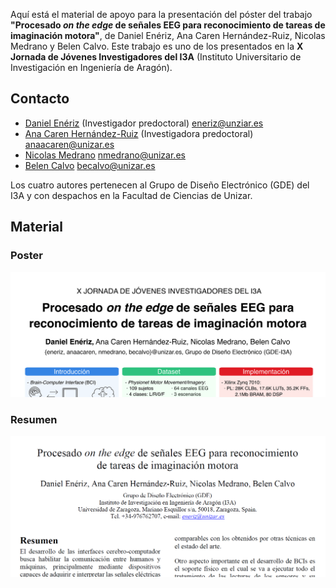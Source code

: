 Aquí está el material de apoyo para la presentación del póster del trabajo __"Procesado _on the edge_ de señales EEG para reconocimiento de tareas de imaginación motora"__, de Daniel Enériz, Ana Caren Hernández-Ruiz, Nicolas Medrano y Belen Calvo. Este trabajo es uno de los presentados en la __X Jornada de Jóvenes Investigadores del I3A__ (Instituto Universitario de Investigación en Ingeniería de Aragón).


## Contacto

- [Daniel Enériz](https://orcid.org/0000-0001-5709-1183) (Investigador predoctoral) [eneriz@unziar.es](mailto:eneriz@unizar.es)
- [Ana Caren Hernández-Ruiz](https://orcid.org/0000-0001-6318-6162) (Investigadora predoctoral) [anaacaren@unizar.es](mailto:anaacaren@unizar.es)
- [Nicolas Medrano](https://orcid.org/0000-0002-5380-3013) [nmedrano@unizar.es](mailto:nmedrano@unizar.es)
- [Belen Calvo](https://orcid.org/0000-0003-2361-1077) [becalvo@unizar.es](mailto:becalvo@unizar.es)

Los cuatro autores pertenecen al Grupo de Diseño Electrónico (GDE) del I3A y con despachos en la Facultad de Ciencias de Unizar.

## Material

### Poster

[![Para visualizar el poster en tu dispositivo puedes pinchar aquí](poster.png)](poster.pdf)

### Resumen

[![Para visualizar el resumen en tu dispositivo puedes pinchar aquí](resumen.png)](resumen.pdf)
